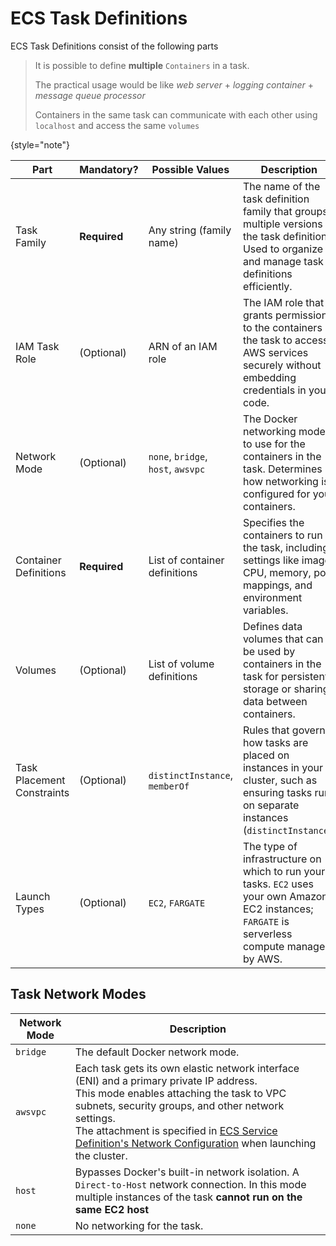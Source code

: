 # ECS Task Definitions

ECS Task Definitions consist of the following parts

> It is possible to define **multiple** `Containers` in a task.
> 
> The practical usage would be like _web server_ + _logging container_ + _message queue processor_
> 
> Containers in the same task can communicate with each other using `localhost` and access the same `volumes`
> 
{style="note"}

| Part                       | Mandatory?   | Possible Values                    | Description                                                                                                                                            |
|----------------------------|--------------|------------------------------------|--------------------------------------------------------------------------------------------------------------------------------------------------------|
| Task Family                | **Required** | Any string (family name)           | The name of the task definition family that groups multiple versions of the task definition. Used to organize and manage task definitions efficiently. |
| IAM Task Role              | (Optional)   | ARN of an IAM role                 | The IAM role that grants permissions to the containers in the task to access AWS services securely without embedding credentials in your code.         |
| Network Mode               | (Optional)   | `none`, `bridge`, `host`, `awsvpc` | The Docker networking mode to use for the containers in the task. Determines how networking is configured for your containers.                         |
| Container Definitions      | **Required** | List of container definitions      | Specifies the containers to run in the task, including settings like image, CPU, memory, port mappings, and environment variables.                     |
| Volumes                    | (Optional)   | List of volume definitions         | Defines data volumes that can be used by containers in the task for persistent storage or sharing data between containers.                             |
| Task Placement Constraints | (Optional)   | `distinctInstance`, `memberOf`     | Rules that govern how tasks are placed on instances in your cluster, such as ensuring tasks run on separate instances (`distinctInstance`).            |
| Launch Types               | (Optional)   | `EC2`, `FARGATE`                   | The type of infrastructure on which to run your tasks. `EC2` uses your own Amazon EC2 instances; `FARGATE` is serverless compute managed by AWS.       |

## Task Network Modes

| Network Mode | Description                                                                                                                                                                                                                                                                                                                               |
|--------------|-------------------------------------------------------------------------------------------------------------------------------------------------------------------------------------------------------------------------------------------------------------------------------------------------------------------------------------------|
| `bridge`     | The default Docker network mode.                                                                                                                                                                                                                                                                                                          |
| `awsvpc`     | Each task gets its own elastic network interface (ENI) and a primary private IP address.<br/>This mode enables attaching the task to VPC subnets, security groups, and other network settings.<br/>The attachment is specified in [ECS Service Definition's Network Configuration](ECS-Service-Definition.md) when launching the cluster. |
| `host`       | Bypasses Docker's built-in network isolation. A `Direct-to-Host` network connection. In this mode multiple instances of the task **cannot run on the same EC2 host**                                                                                                                                                                      |
| `none`       | No networking for the task.                                                                                                                                                                                                                                                                                                               |